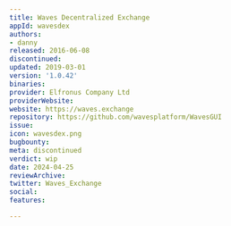```yaml
---
title: Waves Decentralized Exchange
appId: wavesdex
authors:
- danny
released: 2016-06-08
discontinued: 
updated: 2019-03-01
version: '1.0.42'
binaries: 
provider: Elfronus Company Ltd
providerWebsite: 
website: https://waves.exchange
repository: https://github.com/wavesplatform/WavesGUI
issue: 
icon: wavesdex.png
bugbounty: 
meta: discontinued
verdict: wip
date: 2024-04-25
reviewArchive: 
twitter: Waves_Exchange
social: 
features: 

---
```


